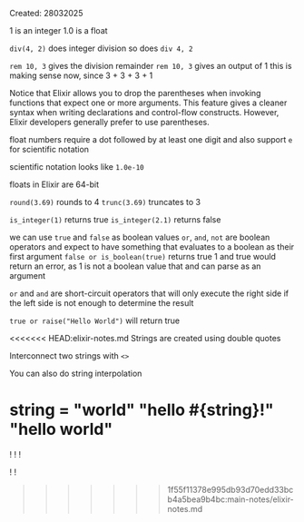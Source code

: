 Created: 28032025

1 is an integer
1.0 is a float

`div(4, 2)` does integer division
so does `div 4, 2`

`rem 10, 3` gives the division remainder
`rem 10, 3` gives an output of 1
this is making sense now, since 3 + 3 + 3 + 1

Notice that Elixir allows you to drop the parentheses when invoking
functions that expect one or more arguments. This feature gives a cleaner
syntax when writing declarations and control-flow constructs. However,
Elixir developers generally prefer to use parentheses.

float numbers require a dot followed by at least one digit and also support `e`
for scientific notation

scientific notation looks like `1.0e-10`

floats in Elixir are 64-bit

`round(3.69)` rounds to 4
`trunc(3.69)` truncates to 3

`is_integer(1)` returns true
`is_integer(2.1)` returns false

we can use `true` and `false` as boolean values
`or`, `and`, `not` are boolean operators and expect to have something that evaluates
to a boolean as their first argument
`false or is_boolean(true)` returns true
1 and true would return an error, as 1 is not a boolean value that and can parse
as an argument

`or` and `and` are short-circuit operators that will only execute the right side
if the left side is not enough to determine the result

`true or raise("Hello World")` will return true

<<<<<<< HEAD:elixir-notes.md
Strings are created using double quotes

Interconnect two strings with `<>`

You can also do string interpolation

string = "world"
"hello #{string}!"
"hello world"
=======
!
!
!

!
!

> > > > > > > 1f55f11378e995db93d70edd33bcb4a5bea9b4bc:main-notes/elixir-notes.md
